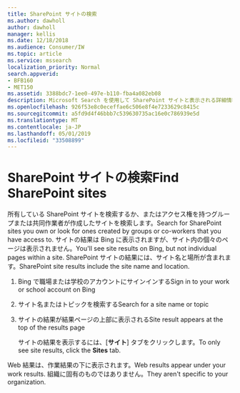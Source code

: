 ```yaml
---
title: SharePoint サイトの検索
ms.author: dawholl
author: dawholl
manager: kellis
ms.date: 12/18/2018
ms.audience: Consumer/IW
ms.topic: article
ms.service: mssearch
localization_priority: Normal
search.appverid:
- BFB160
- MET150
ms.assetid: 3388bdc7-1ee0-497e-b110-fba4a082eb08
description: Microsoft Search を使用して SharePoint サイトと表示される詳細情報を検索する
ms.openlocfilehash: 926f53e8c0eceffae6c506e8f4e7233629c8415c
ms.sourcegitcommit: a5fd9d4f46bbb7c539630735ac16e0c786939e5d
ms.translationtype: MT
ms.contentlocale: ja-JP
ms.lasthandoff: 05/01/2019
ms.locfileid: "33508899"
---
```

# <a name="find-sharepoint-sites"></a><span data-ttu-id="62ee1-103">SharePoint サイトの検索</span><span class="sxs-lookup"><span data-stu-id="62ee1-103">Find SharePoint sites</span></span>

<span data-ttu-id="62ee1-104">所有している SharePoint サイトを検索するか、またはアクセス権を持つグループまたは共同作業者が作成したサイトを検索します。</span><span class="sxs-lookup"><span data-stu-id="62ee1-104">Search for SharePoint sites you own or look for ones created by groups or co-workers that you have access to.</span></span> <span data-ttu-id="62ee1-105">サイトの結果は Bing に表示されますが、サイト内の個々のページは表示されません。</span><span class="sxs-lookup"><span data-stu-id="62ee1-105">You'll see site results on Bing, but not individual pages within a site.</span></span> <span data-ttu-id="62ee1-106">SharePoint サイトの結果には、サイト名と場所が含まれます。</span><span class="sxs-lookup"><span data-stu-id="62ee1-106">SharePoint site results include the site name and location.</span></span>
  
1. <span data-ttu-id="62ee1-107">Bing で職場または学校のアカウントにサインインする</span><span class="sxs-lookup"><span data-stu-id="62ee1-107">Sign in to your work or school account on Bing</span></span>
    
2. <span data-ttu-id="62ee1-108">サイト名またはトピックを検索する</span><span class="sxs-lookup"><span data-stu-id="62ee1-108">Search for a site name or topic</span></span>
    
3. <span data-ttu-id="62ee1-109">サイトの結果が結果ページの上部に表示される</span><span class="sxs-lookup"><span data-stu-id="62ee1-109">Site result appears at the top of the results page</span></span>
    
    <span data-ttu-id="62ee1-110">サイトの結果を表示するには、[**サイト**] タブをクリックします。</span><span class="sxs-lookup"><span data-stu-id="62ee1-110">To only see site results, click the **Sites** tab.</span></span> 
    
<span data-ttu-id="62ee1-111">Web 結果は、作業結果の下に表示されます。</span><span class="sxs-lookup"><span data-stu-id="62ee1-111">Web results appear under your work results.</span></span> <span data-ttu-id="62ee1-112">組織に固有のものではありません。</span><span class="sxs-lookup"><span data-stu-id="62ee1-112">They aren't specific to your organization.</span></span>

  

